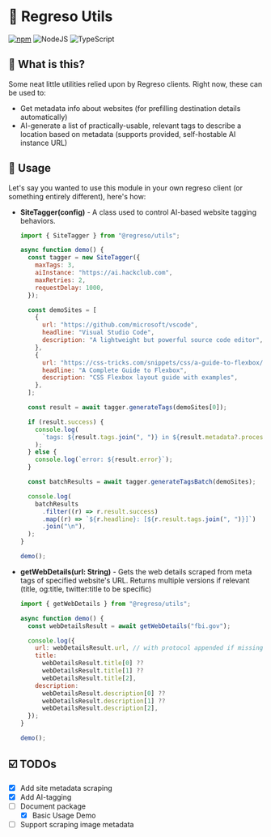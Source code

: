 # 🔧 Regreso Utils

[![npm](https://img.shields.io/badge/npm-CB3837?logo=npm&logoColor=fff)](https://www.npmjs.com/package/@regreso/utils)
![NodeJS](https://img.shields.io/badge/Node.js-6DA55F?logo=node.js&logoColor=white)
![TypeScript](https://img.shields.io/badge/TypeScript-3178C6?logo=typescript&logoColor=fff)

## 🤔 What is this?

Some neat little utilities relied upon by Regreso clients. Right now, these can be used to:

- Get metadata info about websites (for prefilling destination details automatically)
- AI-generate a list of practically-usable, relevant tags to describe a location based on metadata (supports provided, self-hostable AI instance URL)

## 🚀 Usage

Let's say you wanted to use this module in your own regreso client (or something entirely different), here's how:

- **SiteTagger(config)** - A class used to control AI-based website tagging behaviors.

  ```javascript
  import { SiteTagger } from "@regreso/utils";

  async function demo() {
    const tagger = new SiteTagger({
      maxTags: 3,
      aiInstance: "https://ai.hackclub.com",
      maxRetries: 2,
      requestDelay: 1000,
    });

    const demoSites = [
      {
        url: "https://github.com/microsoft/vscode",
        headline: "Visual Studio Code",
        description: "A lightweight but powerful source code editor",
      },
      {
        url: "https://css-tricks.com/snippets/css/a-guide-to-flexbox/",
        headline: "A Complete Guide to Flexbox",
        description: "CSS Flexbox layout guide with examples",
      },
    ];

    const result = await tagger.generateTags(demoSites[0]);

    if (result.success) {
      console.log(
        `tags: ${result.tags.join(", ")} in ${result.metadata?.processingTime} ms.`,
      );
    } else {
      console.log(`error: ${result.error}`);
    }

    const batchResults = await tagger.generateTagsBatch(demoSites);

    console.log(
      batchResults
        .filter((r) => r.result.success)
        .map((r) => `${r.headline}: [${r.result.tags.join(", ")}]`)
        .join("\n"),
    );
  }

  demo();
  ```

- **getWebDetails(url: String)** - Gets the web details scraped from meta tags of specified website's URL. Returns multiple versions if relevant (title, og:title, twitter:title to be specific)

  ```javascript
  import { getWebDetails } from "@regreso/utils";

  async function demo() {
    const webDetailsResult = await getWebDetails("fbi.gov");

    console.log({
      url: webDetailsResult.url, // with protocol appended if missing
      title:
        webDetailsResult.title[0] ??
        webDetailsResult.title[1] ??
        webDetailsResult.title[2],
      description:
        webDetailsResult.description[0] ??
        webDetailsResult.description[1] ??
        webDetailsResult.description[2],
    });
  }

  demo();
  ```

## ☑️ TODOs

- [x] Add site metadata scraping
- [x] Add AI-tagging
- [ ] Document package
  - [x] Basic Usage Demo
- [ ] Support scraping image metadata
